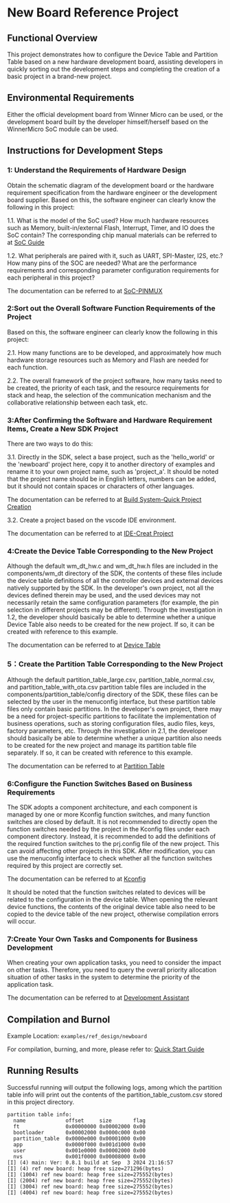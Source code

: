 # New Board Reference Project

## Functional Overview

This project demonstrates how to configure the Device Table and Partition Table based on a new hardware development board, assisting developers in quickly sorting out the development steps and completing the creation of a basic project in a brand-new project.

## Environmental Requirements

Either the official development board from Winner Micro can be used, or the development board built by the developer himself/herself based on the WinnerMicro SoC module can be used.

## Instructions for Development Steps

### 1: Understand the Requirements of Hardware Design

   Obtain the schematic diagram of the development board or the hardware requirement specification from the hardware engineer or the development board supplier. Based on this, the software engineer can clearly know the following in this project:

   1.1. What is the model of the SoC used? How much hardware resources such as Memory, built-in/external Flash, Interrupt, Timer, and IO does the SoC contain?
   The corresponding chip manual materials can be referred to at [SoC Guide](https://doc.winnermicro.net/w800/en/latest/soc_guides/index.html)

   1.2. What peripherals are paired with it, such as UART, SPI-Master, I2S, etc.? How many pins of the SOC are needed? What are the performance requirements and corresponding parameter configuration requirements for each peripheral in this project?
        
   The documentation can be referred to at [SoC-PINMUX](https://doc.winnermicro.net/w800/en/latest/component_guides/pinmux.html)

### 2:Sort out the Overall Software Function Requirements of the Project

   Based on this, the software engineer can clearly know the following in this project:

   2.1. How many functions are to be developed, and approximately how much hardware storage resources such as Memory and Flash are needed for each function.

   2.2. The overall framework of the project software, how many tasks need to be created, the priority of each task, and the resource requirements for stack and heap, the selection of the communication mechanism and the collaborative relationship between each task, etc.

### 3:After Confirming the Software and Hardware Requirement Items, Create a New SDK Project

   There are two ways to do this:

   3.1. Directly in the SDK, select a base project, such as the 'hello_world' or the 'newboard' project here, copy it to another directory of examples and rename it to your own project name, such as 'project_a'.
   It should be noted that the project name should be in English letters, numbers can be added, but it should not contain spaces or characters of other languages.

   The documentation can be referred to at [Build System-Quick Project Creation](https://doc.winnermicro.net/w800/en/latest/component_guides/build_system.html)

   3.2. Create a project based on the vscode IDE environment.

   The documentation can be referred to at [IDE-Creat Project](https://doc.winnermicro.net/w800/en/latest/get_started/ide.html)

### 4:Create the Device Table Corresponding to the New Project

   Although the default wm_dt_hw.c and wm_dt_hw.h files are included in the components/wm_dt directory of the SDK, the contents of these files include the device table definitions of all the controller devices and external devices natively supported by the SDK.
   In the developer's own project, not all the devices defined therein may be used, and the used devices may not necessarily retain the same configuration parameters (for example, the pin selection in different projects may be different).
   Through the investigation in 1.2, the developer should basically be able to determine whether a unique Device Table also needs to be created for the new project.
   If so, it can be created with reference to this example.
   
   The documentation can be referred to at [Device Table](https://doc.winnermicro.net/w800/en/latest/component_guides/device_table.html)
   
### 5：Create the Partition Table Corresponding to the New Project

   Although the default partition_table_large.csv, partition_table_normal.csv, and partition_table_with_ota.csv partition table files are included in the components/partition_table/config directory of the SDK, these files can be selected by the user in the menuconfig interface, but these partition table files only contain basic partitions.
   In the developer's own project, there may be a need for project-specific partitions to facilitate the implementation of business operations, such as storing configuration files, audio files, keys, factory parameters, etc.
   Through the investigation in 2.1, the developer should basically be able to determine whether a unique partition also needs to be created for the new project and manage its partition table file separately.
   If so, it can be created with reference to this example.
   
   The documentation can be referred to at [Partition Table](https://doc.winnermicro.net/w800/en/latest/component_guides/partition_table.html)

### 6:Configure the Function Switches Based on Business Requirements

   The SDK adopts a component architecture, and each component is managed by one or more Kconfig function switches, and many function switches are closed by default.
   It is not recommended to directly open the function switches needed by the project in the Kconfig files under each component directory. Instead, it is recommended to add the definitions of the required function switches to the prj.config file of the new project.
   This can avoid affecting other projects in this SDK.
   After modification, you can use the menuconfig interface to check whether all the function switches required by this project are correctly set.
   
   The documentation can be referred to at [Kconfig](https://doc.winnermicro.net/w800/en/latest/component_guides/kconfig.html)

   It should be noted that the function switches related to devices will be related to the configuration in the device table. When opening the relevant device functions, the contents of the original device table also need to be copied to the device table of the new project, otherwise compilation errors will occur.
   

### 7:Create Your Own Tasks and Components for Business Development

   When creating your own application tasks, you need to consider the impact on other tasks. Therefore, you need to query the overall priority allocation situation of other tasks in the system to determine the priority of the application task.

   The documentation can be referred to at [Development Assistant](https://doc.winnermicro.net/w800/en/latest/component_guides/dev_asst.html)


## Compilation and Burnol

Example Location: `examples/ref_design/newboard`

For compilation, burning, and more, please refer to: [Quick Start Guide](https://doc.winnermicro.net/w800/en/latest/get_started/index.html)

## Running Results

Successful running will output the following logs, among which the partition table info will print out the contents of the partition_table_custom.csv stored in this project directory.

```
partition table info:
  name             offset     size       flag
  ft               0x00000000 0x00002000 0x00
  bootloader       0x00002000 0x0000c000 0x00
  partition_table  0x0000e000 0x00001000 0x00
  app              0x0000f000 0x001d1000 0x00
  user             0x001e0000 0x00002000 0x00
  nvs              0x001f0000 0x00008000 0x00
[I] (4) main: Ver: 0.8.1 build at Sep  3 2024 21:16:57
[I] (4) ref new board: heap free size=271296(bytes)
[I] (1004) ref new board: heap free size=275552(bytes)
[I] (2004) ref new board: heap free size=275552(bytes)
[I] (3004) ref new board: heap free size=275552(bytes)
[I] (4004) ref new board: heap free size=275552(bytes)
```